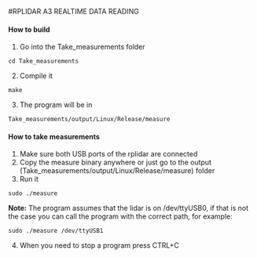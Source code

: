 #RPLIDAR A3 REALTIME DATA READING

#### How to build

1. Go into the Take_measurements folder

```
cd Take_measurements
```
2. Compile it
```
make
```
3. The program will be in
```
Take_measurements/output/Linux/Release/measure
```

#### How to take measurements

1. Make sure both USB ports of the rplidar are connected
2. Copy the measure binary anywhere or just go to the output (Take_measurements/output/Linux/Release/measure) folder
3. Run it
```
sudo ./measure
```
**Note:** The program assumes that the lidar is on /dev/ttyUSB0, if that is not the case you can call the program with the correct path, for example:
```
sudo ./measure /dev/ttyUSB1
```
4. When you need to stop a program press CTRL+C
